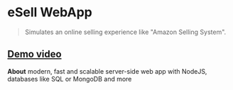 # eSell WebApp
> Simulates an online selling experience like "Amazon Selling System".
## [Demo video](https://drive.google.com/file/d/1D2bg4lGSTqnoZpexSOwe5prsX72hkDhD/view?usp=sharing)

**About**
modern, fast and scalable server-side web app with NodeJS, databases like SQL or MongoDB and more

